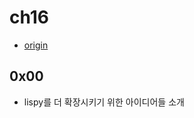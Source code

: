 # ch16

- [origin](https://www.buildyourownlisp.com/chapter16_bonus_projects)

## 0x00

- lispy를 더 확장시키기 위한 아이디어들 소개
